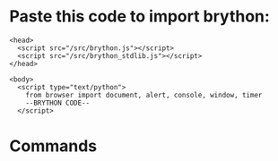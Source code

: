 # Paste this code to import brython: 
```
<head>
  <script src="/src/brython.js"></script>
  <script src="/src/brython_stdlib.js"></script>
</head>

<body>
  <script type="text/python">
    from browser import document, alert, console, window, timer
    --BRYTHON CODE--
  </script>
```

# Commands
